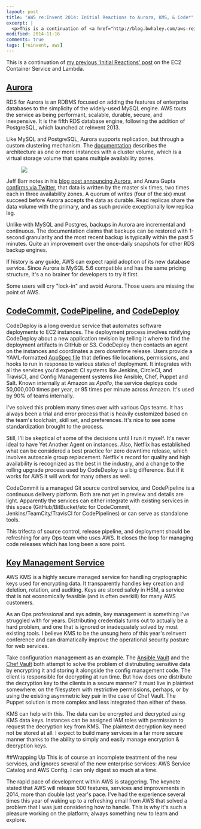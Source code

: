 ```yaml
---
layout: post
title: "AWS re:Invent 2014: Initial Reactions to Aurora, KMS, & Code*"
excerpt: |
  <p>This is a continuation of <a href="http://blog.bwhaley.com/aws-reinvent-2014-initial-reactions">my previous 'Initial Reactions' post</a> on the EC2 Container Service and Lambda. </p>
modified: 2014-11-16
comments: true
tags: [reinvent, aws]
---
```

This is a continuation of [my previous 'Initial Reactions' post](http://blog.bwhaley.com/aws-reinvent-2014-initial-reactions) on the EC2 Container Service and Lambda.

## [Aurora](http://aws.amazon.com/rds/aurora/)
RDS for Aurora is an RDBMS focused on adding the features of enterprise databases to the simplicity of the widely-used MySQL engine. AWS touts the service as being performant, scalable, durable, secure, and inexpensive. It is the fifth RDS database engine, following the addition of PostgreSQL, which launched at reInvent 2013.

Like MySQL and PostgreSQL, Aurora supports replication, but through a custom clustering mechanism. The [documentation](http://docs.aws.amazon.com/AmazonRDS/latest/UserGuide/CHAP_Aurora.html) describes the architecture as one or more instances with a cluster volume, which is a virtual storage volume that spans multiple availability zones.

<figure>
<a href="http://i.imgur.com/tFj349Z.png"><img src="http://i.imgur.com/tFj349Z.png"></a>
</figure>

Jeff Barr notes in his [blog post announcing Aurora](https://aws.amazon.com/blogs/aws/highly-scalable-mysql-compat-rds-db-engine/), and Anura Gupta [confirms via Twitter](https://twitter.com/awgupta/status/533777613836148736), that data is written by the master six times, two times each in three availability zones. A quorum of writes (four of the six) must succeed before Aurora accepts the data as durable. Read replicas share the data volume with the primary, and as such provide exceptionally low replica lag.

Unlike with MySQL and Postgres, backups in Aurora are incremental and continuous. The documentation claims that backups can be restored with 1-second granularity and the most recent backup is typically within the past 5 minutes. Quite an improvement over the once-daily snapshots for other RDS backup engines.

If history is any guide, AWS can expect rapid adoption of its new database service. Since Aurora is MySQL 5.6 compatible and has the same pricing structure, it's a no brainer for developers to try it first.

Some users will cry "lock-in" and avoid Aurora. Those users are missing the point of AWS.

## [CodeCommit](http://aws.amazon.com/codecommit), [CodePipeline](http://aws.amazon.com/codepipeline), and [CodeDeploy](http://aws.amazon.com/codedeploy)
CodeDeploy is a long overdue service that automates software deployments to EC2 instances. The deployment process involves notifying CodeDeploy about a new application revision by telling it where to find the deployment artifacts in GitHub or S3. CodeDeploy then contacts an agent on the instances and coordinates a zero downtime release. Users provide a YAML-formatted [AppSpec file](http://docs.aws.amazon.com/codedeploy/latest/userguide/app-spec-ref.html) that defines file locations, permissions, and hooks to run in response to various states of deployment. It integrates with all the services you'd expect: CI systems like Jenkins, CircleCI, and TravisCI, and Config Management systems like Ansible, Chef, Puppet and Salt. Known internally at Amazon as *Apollo*, the service deploys code 50,000,000 times per year, or 95 times per minute across Amazon. It's used by 90% of teams internally.

I've solved this problem many times over with various Ops teams. It has always been a trial and error process that is heavily customized based on the team's toolchain, skill set, and preferences. It's nice to see some standardization brought to the process.

Still, I'll be skeptical of some of the decisions until I run it myself. It's never ideal to have Yet Another Agent on instances. Also, Netflix has established what can be considered a best practice for zero downtime release, which involves autoscale group replacement. Netflix's record for quality and high availability is recognized as the best in the industry, and a change to the rolling upgrade process used by CodeDeploy is a big difference. But if it works for AWS it will work for many others as well.

CodeCommit is a managed Git source control service, and CodePipeline is a continuous delivery platform. Both are not yet in preview and details are light. Apparently the services can either integrate with existing services in this space (GitHub/BitBucket/etc for CodeCommit, Jenkins/TeamCity/TravisCI for CodePipelines) or can serve as standalone tools.

This trifecta of source control, release pipeline, and deployment should be refreshing for any Ops team who uses AWS. It closes the loop for managing code releases which has long been a sore point.

## [Key Management Service](http://aws.amazon.com/https://aws.amazon.com/kms/)
AWS KMS is a highly secure managed service for handling cryptographic keys used for encrypting data. It transparently handles key creation and deletion, rotation, and auditing. Keys are stored safely in HSM, a service that is not economically feasible (and is often overkill) for many AWS customers.

As an Ops professional and sys admin, key management is something I've struggled with for years. Distributing credentials turns out to actually be a hard problem, and one that is ignored or inadequately solved by most existing tools. I believe KMS to be the unsung hero of this year's reInvent conference and can dramatically improve the operational security posture for web services.

Take configuration management as an example. The [Ansible Vault](http://docs.ansible.com/playbooks_vault.html) and the [Chef Vault](https://github.com/Nordstrom/chef-vault) both attempt to solve the problem of distrubuting sensitive data by encrypting it and storing it alongside the config management code. The client is responsible for decrypting at run time. But how does one distribute the decryption key to the clients in a secure manner? It must live in plaintext somewhere: on the filesystem with restrictive permissions, perhaps, or by using the existing asymmetric key pair in the case of Chef Vault. The Puppet solution is more complex and less integrated than either of these.

KMS can help with this. The data can be encrypted and decrypted using KMS data keys. Instances can be assigned IAM roles with permission to request the decryption key from KMS. The plaintext decryption key need not be stored at all. I expect to build many services in a far more secure manner thanks to the ability to simply and easily manage encryption & decryption keys.

##Wrapping Up
This is of course an incomplete treatment of the new services, and ignores several of the new enterprise services: AWS Service Catalog and AWS Config. I can only digest so much at a time.

The rapid pace of development within AWS is staggering. The keynote stated that AWS will release 500 features, services and improvements in 2014, more than double last year's pace. I've had the experience several times this year of waking up to a refreshing email from AWS that solved a problem that I was just considering how to handle. This is why it's such a pleasure working on the platform; always something new to learn and explore.
